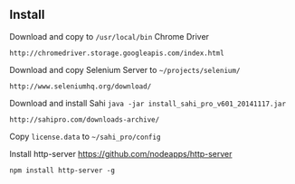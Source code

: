 ## Install

Download and copy to `/usr/local/bin` Chrome Driver

`http://chromedriver.storage.googleapis.com/index.html`

Download and copy Selenium Server to `~/projects/selenium/`

`http://www.seleniumhq.org/download/`

Download and install Sahi `java -jar install_sahi_pro_v601_20141117.jar`

`http://sahipro.com/downloads-archive/`

Copy `license.data` to `~/sahi_pro/config`

Install http-server https://github.com/nodeapps/http-server

`npm install http-server -g`
